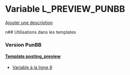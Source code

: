 # Variable L_PREVIEW_PUNBB
[Ajouter une description](https://fa-tvars.appspot.com/L_PREVIEW_PUNBB)

n## Utilisations dans les templates

### Version PunBB

#### [Template posting_preview](punbb/posting_preview.md)
* [Variable à la ligne 8](../punbb/posting_preview.tpl#L8)